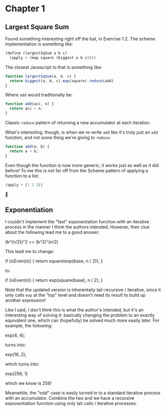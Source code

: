 # Chapter 1

## Largest Square Sum

Found something interesting right off the bat, in Exercise 1.2. The scheme implementation is something like:

```scheme
(define (largestSqSum a b c)
  (apply + (map square (biggest a b c))))
```

The closest Javascript to that is something like:

```js
function largestSqSum(a, b, c) {
  return biggest(a, b, c).map(square).reduce(add)
}
```

Where `add` would traditionally be:

```js
function add(acc, n) {
  return acc + n;
}
```

Classic `reduce` pattern of returning a new accumulator at each iteration.

What's interesting, though, is when we re-write `add` like it's truly just an `add` function, and not some thing we're giving to `reduce`:

```js
function add(a, b) {
  return a + b;
}
```

Even though the function is now more generic, it works just as well as it did before! To me this is not far off from the Scheme pattern of applying a function to a list:

```scheme
(apply + (1 2 3))
```

🤔

## Exponentiation

I couldn't implement the "fast" exponentation function with an iterative process in the manner I think the authors intended. However, their clue about the following lead me to a good answer:

  (b^(n/2))^2 == (b^2)^(n/2)

This lead me to change:

  if (isEven(n)) {
    return square(exp(base, n / 2));
  }

to:

  if (isEven(n)) {
    return exp(square(base), n / 2);
  }

Note that the updated version is inherentaily tail-recursive / iterative, since it only calls `exp` at the "top" level and doesn't need its result to build up another expression!

Like I said, I don't think this is what the author's intended, but it's an interesting way of solving it: basically changing the problem to an exactly equivalent one, which can (hopefully) be solved much more easily later. For example, the following:

  exp(4, 4);

turns into:

  exp(16, 2);

which turns into:

  exp(256, 1)

which we know is 256!

Meanwhile, the "odd" case is easily turned in to a standard iterative process with an accumulator. Combine the two and we have a recursive exponentiation function using only tali calls / iterative processes.
